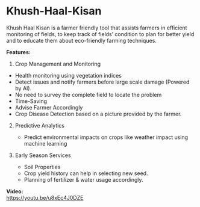 # Khush-Haal-Kisan

Khush Haal Kisan is a farmer friendly tool that assists farmers in efficient monitoring of fields, to keep track of fields’ condition to plan for better yield and to educate them about eco-friendly farming techniques.

**Features:**
1.  Crop Management and Monitoring
   - Health monitoring using vegetation indices
   - Detect issues and notify farmers before large scale damage (Powered by AI).
   - No need to survey the complete field to locate the problem
   - Time-Saving 
   - Advise Farmer Accordingly
   - Crop Disease Detection based on a picture provided by the farmer.

2. Predictive Analytics 
   - Predict environmental impacts on crops like weather impact using machine learning 

3. Early Season Services 
   - Soil Properties
   - Crop yield history can help in selecting new seed. 
   - Planning of fertilizer & water usage accordingly. 

**Video:**<br/>
https://youtu.be/u8xEc4J0DZE
